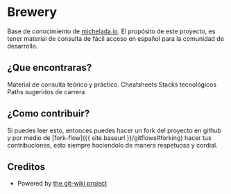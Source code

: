 # Brewery

Base de conocimiento de [michelada.io](https://michelada.io). El propósito de este proyecto, es tener material de consulta de fácil acceso en español para la comunidad de desarrollo.

## ¿Que encontraras?

Material de consulta teórico y práctico.
Cheatsheets
Stacks tecnológicos
Paths sugeridos de carrera

## ¿Como contribuir?

Si puedes leer esto, entonces puedes hacer un fork del proyecto en github y por medio de [fork-flow]({{ site.baseurl }}/gitflows#forking) hacer tus contribuciones, esto siempre haciendolo de manera respetuosa y cordial.



## Creditos

- Powered by [the git-wiki project](http://drassil.github.io/git-wiki/)
